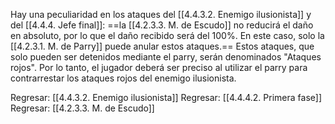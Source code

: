 
Hay una peculiaridad en los ataques del [[4.4.3.2. Enemigo ilusionista]] y del [[4.4.4. Jefe final]]: ==la [[4.2.3.3. M. de Escudo]] no reducirá el daño en absoluto, por lo que el daño recibido será del 100%. En este caso, solo la [[4.2.3.1. M. de Parry]] puede anular estos ataques.== Estos ataques, que solo pueden ser detenidos mediante el parry, serán denominados "Ataques rojos". Por lo tanto, el jugador deberá ser preciso al utilizar el parry para contrarrestar los ataques rojos del enemigo ilusionista.


Regresar: [[4.4.3.2. Enemigo ilusionista]]
Regresar: [[4.4.4.2. Primera fase]]
Regresar: [[4.2.3.3. M. de Escudo]]